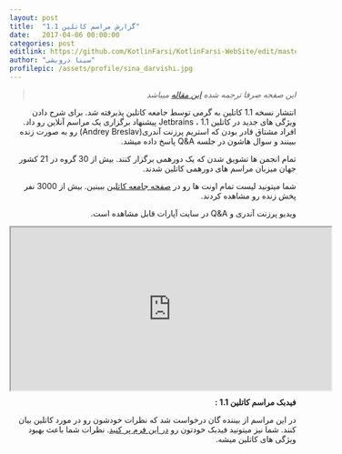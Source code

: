 ```yaml
---
layout: post
title:  "گزارش مراسم کاتلین 1.1"
date:   2017-04-06 00:00:00
categories: post
editlink: https://github.com/KotlinFarsi/KotlinFarsi-WebSite/edit/master/_posts/2017-4-6-kotlin-1-1-event-report/2017-4-6-kotlin-1-1-event-report.md
author: "سینا درویشی"
profilepic: /assets/profile/sina_darvishi.jpg
---
```


<div dir="rtl" markdown="1">

> *این صفحه صرفا ترجمه شده [این مقاله](https://blog.jetbrains.com/kotlin/2017/04/kotlin-1-1-event-report/) میباشد* 

انتشار نسخه 1.1 کاتلین به گرمی توسط جامعه کاتلین پذیرفته شد. برای شرح دادن ویژگی های جدید در کاتلین 1.1 ، Jetbrains پیشنهاد برگزاری یک مراسم آنلاین رو داد. افراد مشتاق قادر بودن که استریم پرزنت آندری(Andrey Breslav) رو به صورت زنده ببینند و سوال هاشون در جلسه Q&A پاسخ داده میشد.

تمام انجمن ها تشویق شدن که یک دورهمی برگزار کنند. بیش از 30 گروه در 21 کشور جهان میزبان مراسم های دورهمی کاتلین شدند.

شما میتونید لیست تمام اونت ها رو در [صفحه جامعه کاتلین](http://kotlinlang.org/community/talks.html?time=kotlin) ببینین. بیش از 3000 نفر پخش زنده رو مشاهده کردند.

ویدیو پرزنت آندری و Q&A در سایت آپارات قابل مشاهده است.

</div>

<style>.h_iframe-aparat_embed_frame{position:relative;}.h_iframe-aparat_embed_frame .ratio{display:block;width:100%;height:auto;}.h_iframe-aparat_embed_frame iframe{position:absolute;top:0;left:0;width: calc(100% + 60px);height:100%;}</style><div class="h_iframe-aparat_embed_frame"><span style="display: block;padding-top: 57%"></span><iframe src="https://www.aparat.com/video/video/embed/videohash/loSRB/vt/frame" allowFullScreen="true" webkitallowfullscreen="true" mozallowfullscreen="true"></iframe></div>

<div dir="rtl" markdown="1">


**فیدبک مراسم کاتلین 1.1 :**

در این مراسم از بیننده گان درخواست شد که نظرات خودشون رو در مورد کاتلین
بیان کنند. شما نیز میتونید فیدبک خودتون رو [در این فرم پر کنید](https://docs.google.com/forms/d/e/1FAIpQLSdgKsJzwc1ToAusi-xpEiiE1O4t3HA5xjlbZXDU5Mg0i3qvNg/viewform). نظرات شما باعث بهبود ویژگی های کاتلین میشه.

</div>
